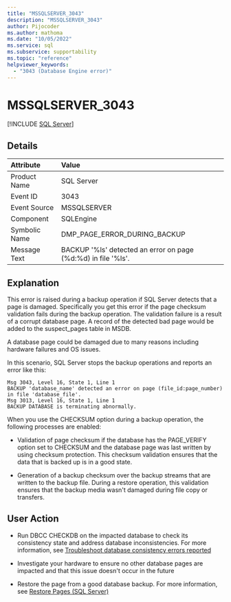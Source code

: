 ```yaml
---
title: "MSSQLSERVER_3043"
description: "MSSQLSERVER_3043"
author: Pijocoder
ms.author: mathoma
ms.date: "10/05/2022"
ms.service: sql
ms.subservice: supportability
ms.topic: "reference"
helpviewer_keywords:
  - "3043 (Database Engine error)"
---
```

# MSSQLSERVER_3043
 [!INCLUDE [SQL Server](../../includes/applies-to-version/sqlserver.md)]
  
## Details  
  
| Attribute | Value |  
| :-------- | :---- |  
|Product Name|SQL Server|  
|Event ID|3043|  
|Event Source|MSSQLSERVER|  
|Component|SQLEngine|  
|Symbolic Name|DMP_PAGE_ERROR_DURING_BACKUP|  
|Message Text|BACKUP '%ls' detected an error on page (%d:%d) in file '%ls'. |  
  
## Explanation

This error is raised during a backup operation if SQL Server detects that a page is damaged. Specifically you get this error if the page checksum validation fails during the backup operation. The validation failure is a result of a corrupt database page.  A record of the detected bad page would be added to the suspect_pages table in MSDB. 

A database page could be damaged due to many reasons including hardware failures and OS issues.


In this scenario, SQL Server stops the backup operations and reports an error like this: 

```output
Msg 3043, Level 16, State 1, Line 1 
BACKUP 'database_name' detected an error on page (file_id:page_number) in file 'database_file'. 
Msg 3013, Level 16, State 1, Line 1 
BACKUP DATABASE is terminating abnormally. 
```

When you use the CHECKSUM option during a backup operation, the following processes are enabled: 

- Validation of page checksum if the database has the PAGE_VERIFY option set to CHECKSUM and the database page was last written by using checksum protection. This checksum validation ensures that the data that is backed up is in a good state. 

- Generation of a backup checksum over the backup streams that are written to the backup file. During a restore operation, this validation ensures that the backup media wasn't damaged during file copy or transfers. 

 
 
## User Action  

- Run DBCC CHECKDB on the impacted database to check its consistency state and address database inconsistencies. For more information, see [Troubleshoot database consistency errors reported](/troubleshoot/sql/admin/troubleshoot-dbcc-checkdb-errors)

- Investigate your hardware to ensure no other database pages are impacted and that this issue doesn't occur in the future

- Restore the page from a good database backup. For more information, see [Restore Pages (SQL Server)](../backup-restore/restore-pages-sql-server.md)
